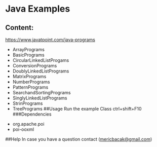 Java Examples
===================
## Content:
https://www.javatpoint.com/java-programs
* ArrayPrograms
* BasicPrograms
* CircularLinkedListProgams
* ConversionPrograms
* DoublyLinkedListPrograms
* MatrixPrograms
* NumberPrograms
* PatternPrograms
* SearchandSortingPrograms
* SinglyLinkedListPrograms
* StrinPrograms
* TreePrograms
##Usage
Run the example Class ctrl+shift+F10
###Dependencies
- org.apache.poi
- poi-ooxml

##Help
In case you have a question contact (mericbacak@gmail.com)